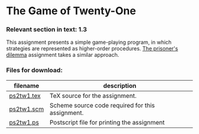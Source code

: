 # The Game of Twenty-One

### Relevant section in text: 1.3

This assignment presents a simple game-playing program, in which strategies are represented as higher-order procedures. [The prisoner's dilemma](../ps4prs/readme.html) assignment takes a similar approach.

### Files for download:

| filename | description |
| --- | --- |
| [ps2tw1.tex](ps2tw1.tex) | TeX source for the assignment. |
| [ps2tw1.scm](ps2tw1.scm) | Scheme source code required for this assignment. |
| [ps2tw1.ps](ps2tw1.ps) | Postscript file for printing the assignment |